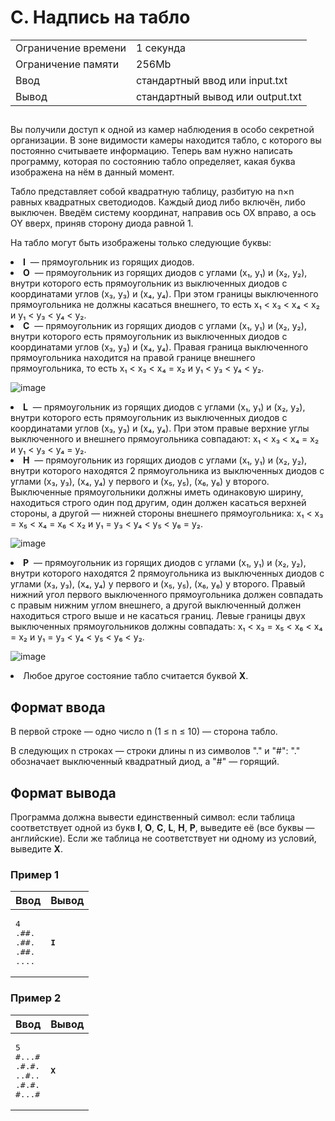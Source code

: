 <div class="problem-statement"><div class="header"><h1 class="title">C. Надпись на табло</h1><table><tr class="time-limit"><td class="property-title">Ограничение времени</td><td>1&nbsp;секунда</td></tr><tr class="memory-limit"><td class="property-title">Ограничение памяти</td><td>256Mb</td></tr><tr class="input-file"><td class="property-title">Ввод</td><td colspan="1">стандартный ввод или input.txt</td></tr><tr class="output-file"><td class="property-title">Вывод</td><td colspan="1">стандартный вывод или output.txt</td></tr></table></div><h2></h2><div class="legend">
<p>
    Вы получили доступ к одной из камер наблюдения в особо секретной организации. В зоне видимости камеры находится табло, с которого вы постоянно считываете информацию. Теперь вам нужно написать программу, которая по состоянию табло определяет, какая буква изображена на нём в данный момент.

Табло представляет собой квадратную таблицу, разбитую на n×n равных квадратных светодиодов. Каждый диод либо включён, либо выключен. Введём систему координат, направив ось OX вправо, а ось OY вверх, приняв сторону диода равной 1.

На табло могут быть изображены только следующие буквы:

<li><strong>I</strong>&nbsp — прямоугольник из горящих диодов.</li>
<li><strong>O</strong>&nbsp — прямоугольник из горящих диодов с углами (x₁, y₁) и (x₂, y₂), внутри которого есть прямоугольник из выключенных диодов с координатами углов (x₃, y₃) и (x₄, y₄). При этом границы выключенного прямоугольника не должны касаться внешнего, то есть x₁ < x₃ < x₄ < x₂ и y₁ < y₃ < y₄ < y₂.</li>
<li><strong>C</strong>&nbsp — прямоугольник из горящих диодов с углами (x₁, y₁) и (x₂, y₂), внутри которого есть прямоугольник из выключенных диодов с координатами углов (x₃, y₃) и (x₄, y₄). Правая граница выключенного прямоугольника находится на правой границе внешнего прямоугольника, то есть x₁ < x₃ < x₄ = x₂ и y₁ < y₃ < y₄ < y₂.</li>
</p> <p><img src="https://contest.yandex.ru/testsys/statement-file?hash=eyJhbGciOiJkaXIiLCJlbmMiOiJBMjU2R0NNIn0..u5xkMWoMtyI97UjS.iYn_69cMruJEtyVytTHxPFXrtK3b3ZDbjo8tZ2_ETrlG8HXcBRketRCz6yQDpFbg6nYfjVB_nlYP3m0IVQLH2aLHRg.O0tFoGc_6C6OUk-VD8Qr1w" alt="image"></p>
<p>
<li><strong>L</strong>&nbsp — прямоугольник из горящих диодов с углами (x₁, y₁) и (x₂, y₂), внутри которого есть прямоугольник из выключенных диодов с координатами углов (x₃, y₃) и (x₄, y₄). При этом правые верхние углы выключенного и внешнего прямоугольника совпадают: x₁ < x₃ < x₄ = x₂ и y₁ < y₃ < y₄ = y₂. </li>
<li><strong>H</strong>&nbsp — прямоугольник из горящих диодов с углами (x₁, y₁) и (x₂, y₂), внутри которого находятся 2 прямоугольника из выключенных диодов с углами (x₃, y₃), (x₄, y₄) у первого и (x₅, y₅), (x₆, y₆) у второго. Выключенные прямоугольники должны иметь одинаковую ширину, находиться строго один под другим, один должен касаться верхней стороны, а другой — нижней стороны внешнего прямоугольника: x₁ < x₃ = x₅ < x₄ = x₆ < x₂ и y₁ = y₃ < y₄ < y₅ < y₆ = y₂. </li>
</p> <p><img src="https://contest.yandex.ru/testsys/statement-file?hash=eyJhbGciOiJkaXIiLCJlbmMiOiJBMjU2R0NNIn0..TTuWUFL7XVBGvmzG.Gn5nsY5fEadhVd_H_BFJJXstG9v9i4zuJjejZZanTBm_-2p5zGwNUXOiDOCIo33X-wYBJyO33HaqERVNaHcNe0TTSQ.couqjh5liAdANNT2-dGPyg" alt="image"></p>
<p>
<li><strong>P</strong>&nbsp — прямоугольник из горящих диодов с углами (x₁, y₁) и (x₂, y₂), внутри которого находятся 2 прямоугольника из выключенных диодов с углами (x₃, y₃), (x₄, y₄) у первого и (x₅, y₅), (x₆, y₆) у второго. Правый нижний угол первого выключенного прямоугольника должен совпадать с правым нижним углом внешнего, а другой выключенный должен находиться строго выше и не касаться границ. Левые границы двух выключенных прямоугольников должны совпадать: x₁ < x₃ = x₅ < x₆ < x₄ = x₂ и y₁ = y₃ < y₄ < y₅ < y₆ < y₂.</li>
</p> <p><img src="https://contest.yandex.ru/testsys/statement-file?hash=eyJhbGciOiJkaXIiLCJlbmMiOiJBMjU2R0NNIn0..G5STebcZpPtbHJ8O.OJh24utcIZlDsfx30DiER7tTiLBFVkgd3DdF4dA0ZYNPCorDvW_JGaZNz4axG2zDA1CArupqzK2gaOpkQZnsuLR1gA.ViNM6tnn06L5XGGQJ-FRGw" alt="image"></p></li> 
<p> 
<li> Любое другое состояние табло считается буквой <strong>X</strong>. </li>
</p></div><h2>Формат ввода</h2><div class="input-specification"><p>
В первой строке — одно число n (1 ≤ n ≤ 10) — сторона табло.

В следующих n строках — строки длины n из символов "." и "#": "." обозначает выключенный квадратный диод, а "#" — горящий.
</p></div><h2>Формат вывода</h2><div class="output-specification"><p>
    Программа должна вывести единственный символ: если таблица соответствует одной из букв <strong>I</strong>, <strong>O</strong>, <strong>C</strong>, <strong>L</strong>, <strong>H</strong>, <strong>P</strong>, выведите её (все буквы — английские). Если же таблица не соответствует ни одному из условий, выведите <strong>X</strong>.
</p></div><h3>Пример 1</h3><table class="sample-tests"><thead><tr><th>Ввод</th><th>Вывод</th></tr></thead><tbody><tr><td><pre>4
.##.
.##.
.##.
....
</pre></td><td><pre><strong>I</strong>
</pre></td></tr></tbody></table><h3>Пример 2</h3><table class="sample-tests"><thead><tr><th>Ввод</th><th>Вывод</th></tr></thead><tbody><tr><td><pre>5
#...#
.#.#.
..#..
.#.#.
#...#
</pre></td><td><pre><strong>X</strong>
</pre></td></tr></tbody></table>
